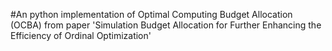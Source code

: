 #An python implementation of Optimal Computing Budget Allocation (OCBA) from paper
'Simulation Budget Allocation for Further Enhancing the Efficiency of Ordinal Optimization'
